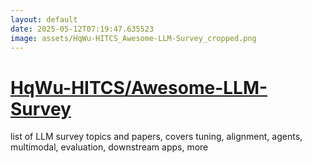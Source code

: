 ```yaml
---
layout: default
date: 2025-05-12T07:19:47.635523
image: assets/HqWu-HITCS_Awesome-LLM-Survey_cropped.png
---
```


# [HqWu-HITCS/Awesome-LLM-Survey](https://github.com/HqWu-HITCS/Awesome-LLM-Survey)

list of LLM survey topics and papers, covers tuning, alignment, agents, multimodal, evaluation, downstream apps, more
